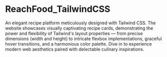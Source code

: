 # ReachFood_TailwindCSS
An elegant recipe platform meticulously designed with Tailwind CSS. The website showcases visually captivating recipe cards, demonstrating the power and flexibility of Tailwind's layout properties — from precise dimensions (width and height) to intricate flexbox implementations, graceful hover transitions, and a harmonious color palette. Dive in to experience modern web aesthetics paired with delectable culinary inspirations.
